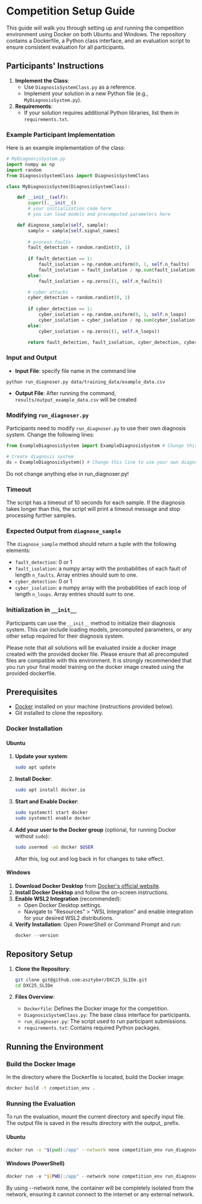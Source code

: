 # Competition Setup Guide

This guide will walk you through setting up and running the competition environment using Docker on both Ubuntu and Windows. The repository contains a Dockerfile, a Python class interface, and an evaluation script to ensure consistent evaluation for all participants.

## Participants' Instructions
1. **Implement the Class**:
   - Use `DiagnosisSystemClass.py` as a reference.
   - Implement your solution in a new Python file (e.g., `MyDiagnosisSystem.py`).
2. **Requirements**:
   - If your solution requires additional Python libraries, list them in `requirements.txt`.

### Example Participant Implementation
Here is an example implementation of the class:

```python
# MyDiagnosisSystem.py
import numpy as np
import random
from DiagnosisSystemClass import DiagnosisSystemClass

class MyDiagnosisSystem(DiagnosisSystemClass):

    def __init__(self):
        super().__init__()
        # your initialization code here
        # you can load models and precomputed parameters here

    def diagnose_sample(self, sample):
        sample = sample[self.signal_names]
        
        # process faults
        fault_detection = random.randint(0, 1)
        
        if fault_detection == 1:
            fault_isolation = np.random.uniform(0, 1, self.n_faults)
            fault_isolation = fault_isolation / np.sum(fault_isolation)
        else:
            fault_isolation = np.zeros((1, self.n_faults))

        # cyber attacks
        cyber_detection = random.randint(0, 1)
        
        if cyber_detection == 1:
            cyber_isolation = np.random.uniform(0, 1, self.n_loops)
            cyber_isolation = cyber_isolation / np.sum(cyber_isolation)
        else:
            cyber_isolation = np.zeros((1, self.n_loops))

        return fault_detection, fault_isolation, cyber_detection, cyber_isolation
```

### Input and Output
- **Input File**: specify file name in the command line
```
python run_diagnoser.py data/training_data/example_data.csv
```

- **Output File**: After running the command, `results/output_example_data.csv` will be created

### Modifying `run_diagnoser.py`
Participants need to modify `run_diagnoser.py` to use their own diagnosis system. Change the following lines:

```python
from ExampleDiagnosisSystem import ExampleDiagnosisSystem # Change this line to use your own diagnosis system

# Create diagnosis system
ds = ExampleDiagnosisSystem() # Change this line to use your own diagnosis system
```
Do not change anything else in run_diagnoser.py!

### Timeout
The script has a timeout of 10 seconds for each sample. If the diagnosis takes longer than this, the script will print a timeout message and stop processing further samples.

### Expected Output from `diagnose_sample`
The `diagnose_sample` method should return a tuple with the following elements:
- `fault_detection`: 0 or 1
- `fault_isolation`: a numpy array with the probabilities of each fault of length `n_faults`. Array entries should sum to one.
- `cyber_detection`: 0 or 1
- `cyber_isolation`: a numpy array with the probabilities of each loop of length `n_loops`. Array entries should sum to one.

### Initialization in `__init__`
Participants can use the `__init__` method to initialize their diagnosis system. This can include loading models, precomputed parameters, or any other setup required for their diagnosis system.

Please note that all solutions will be evaluated inside a docker image created with the provided docker file. Please ensure that all precomputed files are compatible with this environment. It is strongly recommended that you run your final model training on the docker image created using the provided dockerfile.


## Prerequisites
- [Docker](https://docs.docker.com/get-docker/) installed on your machine (instructions provided below).
- Git installed to clone the repository.

### Docker Installation

#### Ubuntu
1. **Update your system**:
   ```bash
   sudo apt update
   ```

2. **Install Docker**:
   ```bash
   sudo apt install docker.io
   ```

3. **Start and Enable Docker**:
   ```bash
   sudo systemctl start docker
   sudo systemctl enable docker
   ```

4. **Add your user to the Docker group** (optional, for running Docker without `sudo`):
   ```bash
   sudo usermod -aG docker $USER
   ```
   After this, log out and log back in for changes to take effect.

#### Windows
1. **Download Docker Desktop** from [Docker's official website](https://www.docker.com/products/docker-desktop).
2. **Install Docker Desktop** and follow the on-screen instructions.
3. **Enable WSL2 Integration** (recommended):
   - Open Docker Desktop settings.
   - Navigate to "Resources" > "WSL Integration" and enable integration for your desired WSL2 distributions.
4. **Verify Installation**:
   Open PowerShell or Command Prompt and run:
   ```powershell
   docker --version
   ```

## Repository Setup
1. **Clone the Repository**:
   ```bash
   git clone git@github.com:asztyber/DXC25_SLIDe.git
   cd DXC25_SLIDe
   ```

2. **Files Overview**:
   - `Dockerfile`: Defines the Docker image for the competition.
   - `DiagnosisSystemClass.py`: The base class interface for participants.
   - `run_diagnoser.py`: The script used to run participant submissions.
   - `requirements.txt`: Contains required Python packages.

## Running the Environment

### Build the Docker Image

In the directory where the Dockerfile is located, build the Docker image:

```bash
docker build -t competition_env .
```

### Running the Evaluation

To run the evaluation, mount the current directory and specify input file. The output file is saved in the results directory with the output_ prefix.

#### Ubuntu
```bash
docker run -v "$(pwd):/app" --network none competition_env run_diagnoser.py data/training_data/example_data.csv 
```

#### Windows (PowerShell)

```powershell
docker run -v "${PWD}:/app" --network none competition_env run_diagnoser.py data/training_data/example_data.csv
```


By using --network none, the container will be completely isolated from the network, ensuring it cannot connect to the internet or any external network.


